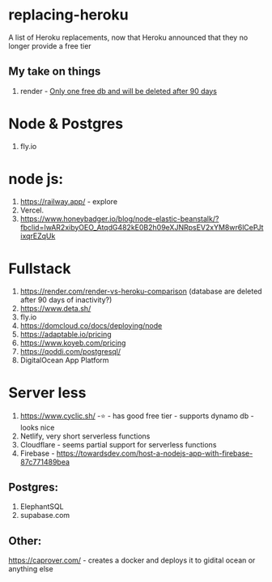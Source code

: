 # replacing-heroku
A list of Heroku replacements, now that Heroku announced that they no longer provide a free tier

## My take on things
1. render - [Only one free db and will be deleted after 90 days](https://render.com/docs/free#free-postgresql-databases)


# Node & Postgres
1. fly.io

# node js:
1. https://railway.app/ - explore
2. Vercel.
3. https://www.honeybadger.io/blog/node-elastic-beanstalk/?fbclid=IwAR2xibyOEO_AtqdG482kE0B2h09eXJNRpsEV2xYM8wr6lCePJtixqrEZqUk

# Fullstack
1. https://render.com/render-vs-heroku-comparison (database are deleted after 90 days of inactivity?)
1. https://www.deta.sh/
2. fly.io
2. https://domcloud.co/docs/deploying/node
2. https://adaptable.io/pricing
2. https://www.koyeb.com/pricing
2. https://qoddi.com/postgresql/
3. DigitalOcean App Platform


# Server less
1. https://www.cyclic.sh/ -⭐ - has good free tier - supports dynamo db - looks nice
2. Netlify, very short serverless functions
3. Cloudflare - seems partial support for serverless functions
4. Firebase - https://towardsdev.com/host-a-nodejs-app-with-firebase-87c771489bea


## Postgres:
1. ElephantSQL
2. supabase.com

## Other:
https://caprover.com/ - creates a docker and deploys it to gidital ocean or anything else
